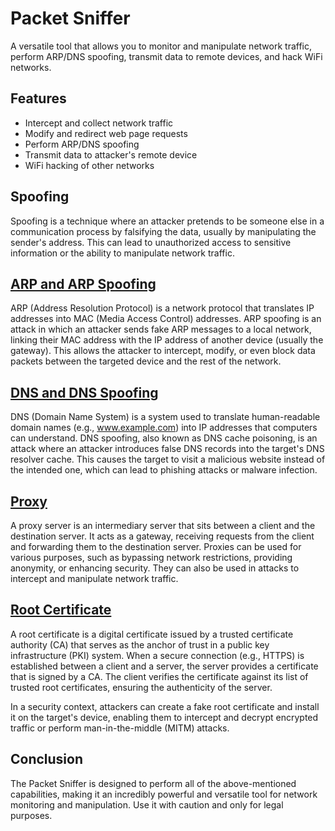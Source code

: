 # Packet Sniffer

A versatile tool that allows you to monitor and manipulate network traffic, perform ARP/DNS spoofing, transmit data to remote devices, and hack WiFi networks.

## Features

- Intercept and collect network traffic 
- Modify and redirect web page requests 
- Perform ARP/DNS spoofing 
- Transmit data to attacker's remote device 
- WiFi hacking of other networks

## Spoofing

Spoofing is a technique where an attacker pretends to be someone else in a communication process by falsifying the data, usually by manipulating the sender's address. This can lead to unauthorized access to sensitive information or the ability to manipulate network traffic.

## [ARP and ARP Spoofing](https://docs.google.com/document/d/1_nDb-BGAxbo8LzDqBNAs2w8sAOuou_S5dgIwHan7hgw/edit)

ARP (Address Resolution Protocol) is a network protocol that translates IP addresses into MAC (Media Access Control) addresses. ARP spoofing is an attack in which an attacker sends fake ARP messages to a local network, linking their MAC address with the IP address of another device (usually the gateway). This allows the attacker to intercept, modify, or even block data packets between the targeted device and the rest of the network.

## [DNS and DNS Spoofing](https://docs.google.com/document/d/1fIKGswlbdPqAqBK-22LJFlVeRwW1QIYDlC0ToQIdPQ4/edit)

DNS (Domain Name System) is a system used to translate human-readable domain names (e.g., www.example.com) into IP addresses that computers can understand. DNS spoofing, also known as DNS cache poisoning, is an attack where an attacker introduces false DNS records into the target's DNS resolver cache. This causes the target to visit a malicious website instead of the intended one, which can lead to phishing attacks or malware infection.

## [Proxy](https://docs.google.com/document/d/1UJ959FaMMCM5hwK4AZTSfN-IlLeY6JXYK1clymwnOW4/edit?usp=sharing)

A proxy server is an intermediary server that sits between a client and the destination server. It acts as a gateway, receiving requests from the client and forwarding them to the destination server. Proxies can be used for various purposes, such as bypassing network restrictions, providing anonymity, or enhancing security. They can also be used in attacks to intercept and manipulate network traffic.

## [Root Certificate](https://docs.google.com/document/d/1QhGxZAonEqoXcohWwhv0ymqWjXpLTb6Xus5eSc645tU/edit#)

A root certificate is a digital certificate issued by a trusted certificate authority (CA) that serves as the anchor of trust in a public key infrastructure (PKI) system. When a secure connection (e.g., HTTPS) is established between a client and a server, the server provides a certificate that is signed by a CA. The client verifies the certificate against its list of trusted root certificates, ensuring the authenticity of the server.

In a security context, attackers can create a fake root certificate and install it on the target's device, enabling them to intercept and decrypt encrypted traffic or perform man-in-the-middle (MITM) attacks.

## Conclusion

The Packet Sniffer is designed to perform all of the above-mentioned capabilities, making it an incredibly powerful and versatile tool for network monitoring and manipulation. Use it with caution and only for legal purposes.
